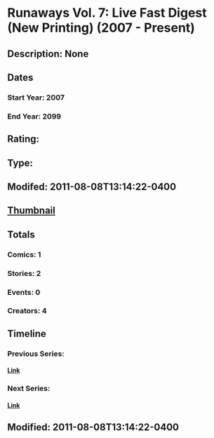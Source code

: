 # Runaways Vol. 7: Live Fast Digest (New Printing) (2007 - Present)
## Description: None
## Dates
### Start Year: 2007
### End Year: 2099
## Rating: 
## Type: 
## Modifed: 2011-08-08T13:14:22-0400
## [Thumbnail](http://i.annihil.us/u/prod/marvel/i/mg/b/40/image_not_available.jpg)
## Totals
### Comics: 1
### Stories: 2
### Events: 0
### Creators: 4
## Timeline
### Previous Series: 
#### [Link]()
### Next Series: 
#### [Link]()
## Modified: 2011-08-08T13:14:22-0400